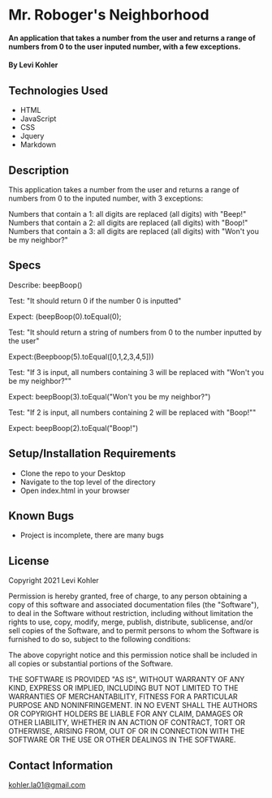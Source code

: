 # Mr. Roboger's Neighborhood

#### An application that takes a number from the user and returns a range of numbers from 0 to the user inputed number, with a few exceptions.

#### By Levi Kohler

## Technologies Used

* HTML
* JavaScript
* CSS
* Jquery
* Markdown

## Description

This application takes a number from the user and returns a range of numbers from 0 to the inputed number, with 3 exceptions:

Numbers that contain a 1: all digits are replaced (all digits) with "Beep!"
Numbers that contain a 2: all digits are replaced (all digits) with "Boop!"
Numbers that contain a 3: all digits are replaced (all digits) with "Won't you be my neighbor?"

## Specs

Describe: beepBoop()

Test: "It should return 0 if the number 0 is inputted"

Expect: (beepBoop(0).toEqual(0);

Test: "It should return a string of numbers from 0 to the number inputted by the user"

Expect:(Beepboop(5).toEqual([0,1,2,3,4,5]))

Test: "If 3 is input, all numbers containing 3 will be replaced with "Won't you be my neighbor?""

Expect: beepBoop(3).toEqual("Won't you be my neighbor?")

Test: "If 2 is input, all numbers containing 2 will be replaced with "Boop!""

Expect: beepBoop(2).toEqual("Boop!")

## Setup/Installation Requirements

* Clone the repo to your Desktop
* Navigate to the top level of the directory
* Open index.html in your browser


## Known Bugs

* Project is incomplete, there are many bugs

## License

Copyright 2021 Levi Kohler

Permission is hereby granted, free of charge, to any person obtaining a copy of this software and associated documentation files (the "Software"), to deal in the Software without restriction, including without limitation the rights to use, copy, modify, merge, publish, distribute, sublicense, and/or sell copies of the Software, and to permit persons to whom the Software is furnished to do so, subject to the following conditions:

The above copyright notice and this permission notice shall be included in all copies or substantial portions of the Software.

THE SOFTWARE IS PROVIDED "AS IS", WITHOUT WARRANTY OF ANY KIND, EXPRESS OR IMPLIED, INCLUDING BUT NOT LIMITED TO THE WARRANTIES OF MERCHANTABILITY, FITNESS FOR A PARTICULAR PURPOSE AND NONINFRINGEMENT. IN NO EVENT SHALL THE AUTHORS OR COPYRIGHT HOLDERS BE LIABLE FOR ANY CLAIM, DAMAGES OR OTHER LIABILITY, WHETHER IN AN ACTION OF CONTRACT, TORT OR OTHERWISE, ARISING FROM, OUT OF OR IN CONNECTION WITH THE SOFTWARE OR THE USE OR OTHER DEALINGS IN THE SOFTWARE.

## Contact Information

kohler.la01@gmail.com